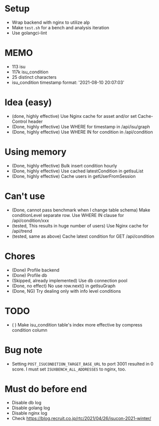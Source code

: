 # Setup
- Wrap backend with nginx to utilize alp
- Make `test.sh` for a bench and analysis iteration
- Use golangci-lint

# MEMO
- 113 isu
- 117k isu_condition
- 25 distinct characters
- isu_condition timestamp format: '2021-08-10 20:07:03'

# Idea (easy)
- (done, highly effective) Use Nginx cache for asset and/or set Cache-Control header
- (Done, highly effective) Use WHERE for timestamp in /api/isu/graph
- (Done, highly effective) Use WHERE IN for condition in /api/condition

# Using memory
- (Done, highly effective) Bulk insert condition hourly
- (Done, highly effective) Use cached latestCondition in getIsuList
- (Done, highly effective) Cache users in getUserFromSession

# Can't use
- (Done, cannot pass benchmark when I change table schema) Make conditionLevel separate row. Use WHERE IN clause for /api/condition/xxx
- (tested, This results in huge number of users) Use Nginx cache for /api/trend
- (tested, same as above) Cache latest condition for GET /api/condition

# Chores
- (Done) Profile backend
- (Done) Profile db
- (Skipped, already implemented) Use db connection pool
- (Done, no effect) No use row.next() in getIsuGraph
- (Done, NG) Try dealing only with info level conditions

# TODO
- ( ) Make isu_condition table's index more effective by compress condition column

# Bug note
- Setting `POST_ISUCONDITION_TARGET_BASE_URL` to port 3001 resulted in 0 score. I must set `ISUXBENCH_ALL_ADDRESSES` to nginx, too.

# Must do before end
- Disable db log
- Disable golang log
- Disable nginx log
- Check https://blog.recruit.co.jp/rtc/2021/04/26/isucon-2021-winter/